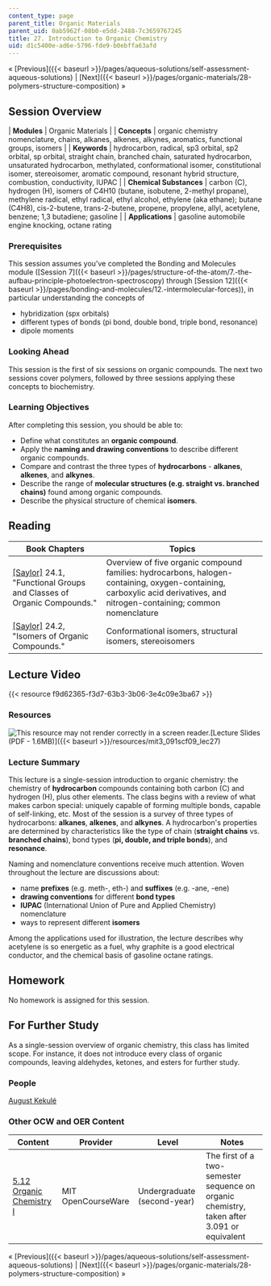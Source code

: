 ```yaml
---
content_type: page
parent_title: Organic Materials
parent_uid: 0ab5962f-08b0-e5dd-2488-7c3659767245
title: 27. Introduction to Organic Chemistry
uid: d1c5400e-ad6e-5796-fde9-b0ebffa63afd
---
```


« [Previous]({{< baseurl >}}/pages/aqueous-solutions/self-assessment-aqueous-solutions) | [Next]({{< baseurl >}}/pages/organic-materials/28-polymers-structure-composition) »

Session Overview
----------------

| **Modules** | Organic Materials |
| **Concepts** | organic chemistry nomenclature, chains, alkanes, alkenes, alkynes, aromatics, functional groups, isomers |
| **Keywords** | hydrocarbon, radical, sp3 orbital, sp2 orbital, sp orbital, straight chain, branched chain, saturated hydrocarbon, unsaturated hydrocarbon, methylated, conformational isomer, constitutional isomer, stereoisomer, aromatic compound, resonant hybrid structure, combustion, conductivity, IUPAC |
| **Chemical Substances** | carbon (C), hydrogen (H), isomers of C4H10 (butane, isobutene, 2-methyl propane), methylene radical, ethyl radical, ethyl alcohol, ethylene (aka ethane); butane (C4H8), cis-2-butene, trans-2-butene, propene, propylene, allyl, acetylene, benzene; 1,3 butadiene; gasoline |
| **Applications** | gasoline automobile engine knocking, octane rating 

### Prerequisites

This session assumes you've completed the Bonding and Molecules module ([Session 7]({{< baseurl >}}/pages/structure-of-the-atom/7.-the-aufbau-principle-photoelectron-spectroscopy) through [Session 12]({{< baseurl >}}/pages/bonding-and-molecules/12.-intermolecular-forces)), in particular understanding the concepts of

*   hybridization (spx orbitals)
*   different types of bonds (pi bond, double bond, triple bond, resonance)
*   dipole moments

### Looking Ahead

This session is the first of six sessions on organic compounds. The next two sessions cover polymers, followed by three sessions applying these concepts to biochemistry.

### Learning Objectives

After completing this session, you should be able to:

*   Define what constitutes an **organic compound**.
*   Apply the **naming and drawing conventions** to describe different organic compounds.
*   Compare and contrast the three types of **hydrocarbons** \- **alkanes**, **alkenes**, and **alkynes**.
*   Describe the range of **molecular structures (e.g. straight vs. branched chains)** found among organic compounds.
*   Describe the physical structure of chemical **isomers**.

Reading
-------

| Book Chapters | Topics |
| --- | --- |
| [\[Saylor\]](https://saylordotorg.github.io/text_general-chemistry-principles-patterns-and-applications-v1.0/s28-01-functional-groups-and-classes-.html) 24.1, "Functional Groups and Classes of Organic Compounds." | Overview of five organic compound families: hydrocarbons, halogen-containing, oxygen-containing, carboxylic acid derivatives, and nitrogen-containing; common nomenclature |
| [\[Saylor\]](https://saylordotorg.github.io/text_general-chemistry-principles-patterns-and-applications-v1.0/s28-02-isomers-of-organic-compounds.html) 24.2, "Isomers of Organic Compounds." | Conformational isomers, structural isomers, stereoisomers 

Lecture Video
-------------

{{< resource f9d62365-f3d7-63b3-3b06-3e4c09e3ba67 >}}

### Resources

![This resource may not render correctly in a screen reader.](/images/inacessible.gif)[Lecture Slides (PDF - 1.6MB)]({{< baseurl >}}/resources/mit3_091scf09_lec27)

### Lecture Summary

This lecture is a single-session introduction to organic chemistry: the chemistry of **hydrocarbon** compounds containing both carbon (C) and hydrogen (H), plus other elements. The class begins with a review of what makes carbon special: uniquely capable of forming multiple bonds, capable of self-linking, etc. Most of the session is a survey of three types of hydrocarbons: **alkanes**, **alkenes**, and **alkynes**. A hydrocarbon's properties are determined by characteristics like the type of chain (**straight chains** vs. **branched chains**), bond types (**pi, double, and triple bonds**), and **resonance**.

Naming and nomenclature conventions receive much attention. Woven throughout the lecture are discussions about:

*   name **prefixes** (e.g. meth-, eth-) and **suffixes** (e.g. -ane, -ene)
*   **drawing conventions** for different **bond types**
*   **IUPAC** (International Union of Pure and Applied Chemistry) nomenclature
*   ways to represent different **isomers**

Among the applications used for illustration, the lecture describes why acetylene is so energetic as a fuel, why graphite is a good electrical conductor, and the chemical basis of gasoline octane ratings.

Homework
--------

No homework is assigned for this session.

For Further Study
-----------------

As a single-session overview of organic chemistry, this class has limited scope. For instance, it does not introduce every class of organic compounds, leaving aldehydes, ketones, and esters for further study.

### People

[August Kekulé](http://en.wikipedia.org/wiki/Friedrich_August_Kekul%C3%A9_von_Stradonitz)

### Other OCW and OER Content

| Content | Provider | Level | Notes |
| --- | --- | --- | --- |
| [5.12 Organic Chemistry I](/courses/5-12-organic-chemistry-i-spring-2005) | MIT OpenCourseWare | Undergraduate (second-year) | The first of a two-semester sequence on organic chemistry, taken after 3.091 or equivalent 

« [Previous]({{< baseurl >}}/pages/aqueous-solutions/self-assessment-aqueous-solutions) | [Next]({{< baseurl >}}/pages/organic-materials/28-polymers-structure-composition) »